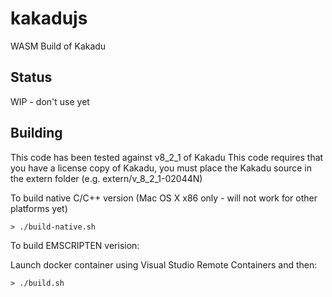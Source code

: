 # kakadujs
WASM Build of Kakadu

## Status

WIP - don't use yet

## Building

This code has been tested against v8_2_1 of Kakadu
This code requires that you have a license copy of Kakadu, you must place the
Kakadu source in the extern folder (e.g. extern/v_8_2_1-02044N)

To build native C/C++ version (Mac OS X x86 only - will not work for other platforms yet)
```
> ./build-native.sh
```

To build EMSCRIPTEN verision:

Launch docker container using Visual Studio Remote Containers and then:

```
> ./build.sh
```
